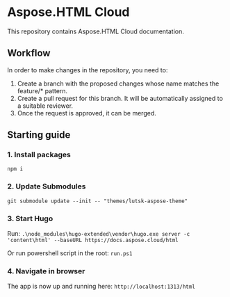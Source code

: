 # Aspose.HTML Cloud

This repository contains Aspose.HTML Cloud documentation.

## Workflow

In order to make changes in the repository, you need to:

1. Create a branch with the proposed changes whose name matches the feature/* pattern.
2. Create a pull request for this branch. It will be automatically assigned to a suitable reviewer.
3. Once the request is approved, it can be merged.
## Starting guide

### 1. Install packages
`npm i`
### 2. Update Submodules
`git submodule update --init -- "themes/lutsk-aspose-theme"`


### 3. Start Hugo
Run: `.\node_modules\hugo-extended\vendor\hugo.exe server -c 'content\html' --baseURL https://docs.aspose.cloud/html`

Or run powershell script in the root: `run.ps1`


### 4. Navigate in browser
The app is now up and running here: `http://localhost:1313/html`


